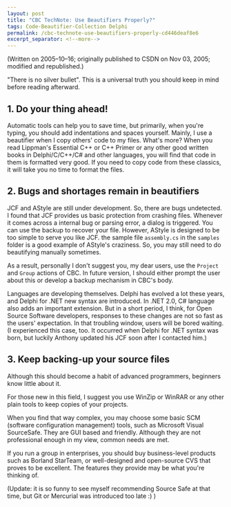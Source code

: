 ```yaml
---
layout: post
title: "CBC TechNote: Use Beautifiers Properly?"
tags: Code-Beautifier-Collection Delphi
permalink: /cbc-technote-use-beautifiers-properly-cd446deaf8e6
excerpt_separator: <!--more-->
---
```

(Written on 2005–10–16; originally published to CSDN on Nov 03, 2005; modified and republished.)

"There is no silver bullet". This is a universal truth you should keep in mind before reading afterward.
<!--more-->

## 1. Do your thing ahead!
Automatic tools can help you to save time, but primarily, when you're typing, you should add indentations and spaces yourself. Mainly, I use a beautifier when I copy others' code to my files. What's more? When you read Lippman's Essential C++ or C++ Primer or any other good written books in Delphi/C/C++/C# and other languages, you will find that code in them is formatted very good. If you need to copy code from these classics, it will take you no time to format the files.

## 2. Bugs and shortages remain in beautifiers
JCF and AStyle are still under development. So, there are bugs undetected. I found that JCF provides us basic protection from crashing files. Whenever it comes across a internal bug or parsing error, a dialog is triggered. You can use the backup to recover your file. However, AStyle is designed to be too simple to serve you like JCF. the sample file `assembly.cs` in the `samples` folder is a good example of AStyle's craziness. So, you may still need to do beautifying manually sometimes.

As a result, personally I don't suggest you, my dear users, use the `Project` and `Group` actions of CBC. In future version, I should either prompt the user about this or develop a backup mechanism in CBC's body.

Languages are developing themselves. Delphi has evolved a lot these years, and Delphi for .NET new syntax are introduced. In .NET 2.0, C# language also adds an important extension. But in a short period, I think, for Open Source Software developers, responses to these changes are not so fast as the users' expectation. In that troubling window, users will be bored waiting. (I experienced this case, too. It occurred when Delphi for .NET syntax was born, but luckily Anthony updated his JCF soon after I contacted him.)

## 3. Keep backing-up your source files
Although this should become a habit of advanced programmers, beginners know little about it.

For those new in this field, I suggest you use WinZip or WinRAR or any other plain tools to keep copies of your projects.

When you find that way complex, you may choose some basic SCM (software configuration management) tools, such as Microsoft Visual SourceSafe. They are GUI based and friendly. Although they are not professional enough in my view, common needs are met.

If you run a group in enterprises, you should buy business-level products such as Borland StarTeam, or well-designed and open-source CVS that proves to be excellent. The features they provide may be what you're thinking of.

(Update: it is so funny to see myself recommending Source Safe at that time, but Git or Mercurial was introduced too late :) )
